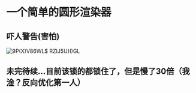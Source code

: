 # 一个简单的圆形渲染器
## 吓人警告(害怕)
![9P(X)V86WL$ RZIJ5U}I)GL](https://user-images.githubusercontent.com/97599487/198812836-928babe4-759b-4d9a-bf24-f16ab4b29feb.png) 

## 未完待续...目前该锁的都锁住了，但是慢了30倍（我淦？反向优化第一人）
